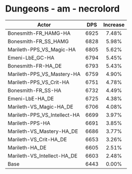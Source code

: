 # Dungeons - am - necrolord
| Actor | DPS | Increase |
|---|:---:|:---:|
|Bonesmith-FR_HAMG-HA|6925|7.48%|
|Bonesmith-FR_SS_HAMG|6828|5.98%|
|Marileth-PPS_VS_Magic-HA|6805|5.62%|
|Emeni-LbE_GC-HA|6794|5.45%|
|Bonesmith-FR-HA_DE|6793|5.43%|
|Marileth-PPS_VS_Mastery-HA|6759|4.90%|
|Marileth-PPS_VS_Crit-HA|6751|4.78%|
|Bonesmith-FR_SS-HA|6732|4.49%|
|Emeni-LbE-HA_DE|6725|4.38%|
|Marileth-VS_Magic-HA_DE|6706|4.08%|
|Marileth-PPS_VS_Intellect-HA|6699|3.97%|
|Marileth-PPS-HA|6691|3.85%|
|Marileth-VS_Mastery-HA_DE|6686|3.77%|
|Marileth-VS_Crit-HA_DE|6653|3.26%|
|Marileth-HA_DE|6605|2.51%|
|Marileth-VS_Intellect-HA_DE|6603|2.48%|
|Base|6443|0.00%|
